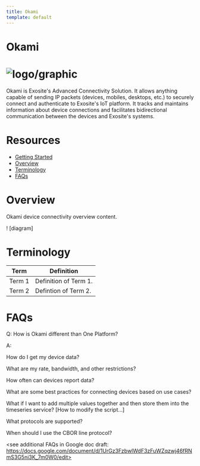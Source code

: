 ```yaml
---
title: Okami
template: default
---
```


# Okami

# ![logo/graphic](insert_logo/graphic_if_applicable)

Okami is Exosite's Advanced Connectivity Solution. It allows anything capable of sending IP packets (devices, mobiles, desktops, etc.) to securely connect and authenticate to Exosite's IoT platform. It tracks and maintains information about device connections and facilitates bidirectional communication between the devices and Exosite's systems.

# Resources

* [Getting Started](link_to_tutorial_docs)
* [Overview](#overview)
* [Terminology](#terminology)
* [FAQs](#faqs)

# Overview

Okami device connectivity overview content.

! [diagram]

# Terminology

| Term          | Definition    |
| ------------- | ------------- |
| Term 1  | Definition of Term 1.  |
| Term 2  | Defintion of Term 2.  |

# FAQs

Q: How is Okami different than One Platform?

A: 

How do I get my device data?

What are my rate, bandwidth, and other restrictions?

How often can devices report data?

What are some best practices for connecting devices based on use cases? <provide examples>

What if I want to add multiple values together and then store them into the timeseries service?
[How to modify the script…]

What protocols are supported?

When should I use the CBOR line protocol?

<see additional FAQs in Google doc draft: https://docs.google.com/document/d/1UrGz3FzbwlWdF3zFuWZqzwj46fRNmS3G5ni3K_7m0W0/edit>
